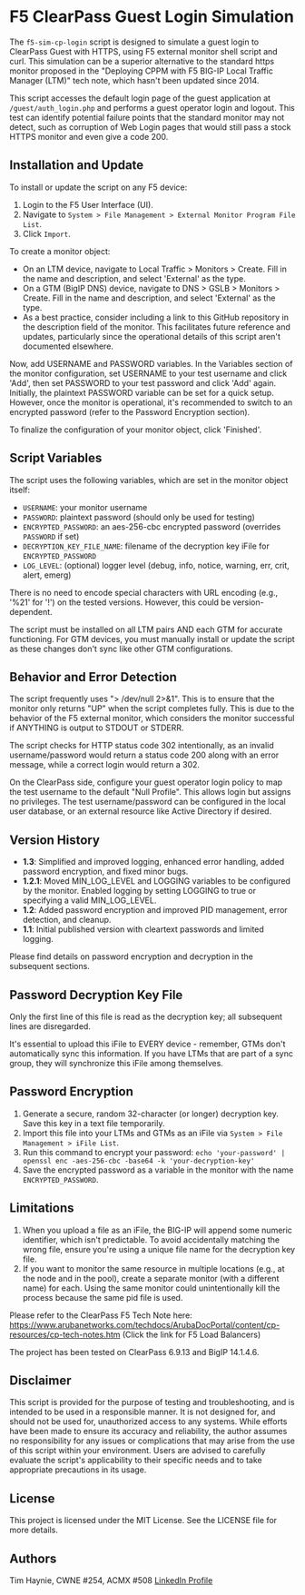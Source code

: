 # F5 ClearPass Guest Login Simulation

The `f5-sim-cp-login` script is designed to simulate a guest login to ClearPass Guest with HTTPS, using F5 external monitor shell script and curl. This simulation can be a superior alternative to the standard https monitor proposed in the "Deploying CPPM with F5 BIG-IP Local Traffic Manager (LTM)" tech note, which hasn't been updated since 2014.

This script accesses the default login page of the guest application at `/guest/auth_login.php` and performs a guest operator login and logout. This test can identify potential failure points that the standard monitor may not detect, such as corruption of Web Login pages that would still pass a stock HTTPS monitor and even give a code 200.

## Installation and Update

To install or update the script on any F5 device:

1. Login to the F5 User Interface (UI).
2. Navigate to `System > File Management > External Monitor Program File List`.
3. Click `Import`.

To create a monitor object:

- On an LTM device, navigate to Local Traffic > Monitors > Create. Fill in the name and description, and select 'External' as the type.
- On a GTM (BigIP DNS) device, navigate to DNS > GSLB > Monitors > Create. Fill in the name and description, and select 'External' as the type.
- As a best practice, consider including a link to this GitHub repository in the description field of the monitor. This facilitates future reference and updates, particularly since the operational details of this script aren't documented elsewhere.

Now, add USERNAME and PASSWORD variables. In the Variables section of the monitor configuration, set USERNAME to your test username and click 'Add', then set PASSWORD to your test password and click 'Add' again. Initially, the plaintext PASSWORD variable can be set for a quick setup. However, once the monitor is operational, it's recommended to switch to an encrypted password (refer to the Password Encryption section).

To finalize the configuration of your monitor object, click 'Finished'.

## Script Variables

The script uses the following variables, which are set in the monitor object itself:

- `USERNAME`: your monitor username
- `PASSWORD`: plaintext password (should only be used for testing)
- `ENCRYPTED_PASSWORD`: an aes-256-cbc encrypted password (overrides `PASSWORD` if set)
- `DECRYPTION_KEY_FILE_NAME`: filename of the decryption key iFile for `ENCRYPTED_PASSWORD`
- `LOG_LEVEL`: (optional) logger level (debug, info, notice, warning, err, crit, alert, emerg)

There is no need to encode special characters with URL encoding (e.g., '%21' for '!') on the tested versions. However, this could be version-dependent. 

The script must be installed on all LTM pairs AND each GTM for accurate functioning. For GTM devices, you must manually install or update the script as these changes don't sync like other GTM configurations.

## Behavior and Error Detection

The script frequently uses "> /dev/null 2>&1". This is to ensure that the monitor only returns "UP" when the script completes fully. This is due to the behavior of the F5 external monitor, which considers the monitor successful if ANYTHING is output to STDOUT or STDERR.

The script checks for HTTP status code 302 intentionally, as an invalid username/password would return a status code 200 along with an error message, while a correct login would return a 302.

On the ClearPass side, configure your guest operator login policy to map the test username to the default "Null Profile". This allows login but assigns no privileges. The test username/password can be configured in the local user database, or an external resource like Active Directory if desired.

## Version History

- **1.3**: Simplified and improved logging, enhanced error handling, added password encryption, and fixed minor bugs.
- **1.2.1**: Moved MIN_LOG_LEVEL and LOGGING variables to be configured by the monitor. Enabled logging by setting LOGGING to true or specifying a valid MIN_LOG_LEVEL.
- **1.2**: Added password encryption and improved PID management, error detection, and cleanup.
- **1.1**: Initial published version with cleartext passwords and limited logging.

Please find details on password encryption and decryption in the subsequent sections.

## Password Decryption Key File

Only the first line of this file is read as the decryption key; all subsequent lines are disregarded. 

It's essential to upload this iFile to EVERY device - remember, GTMs don't automatically sync this information. If you have LTMs that are part of a sync group, they will synchronize this iFile among themselves.

## Password Encryption

1. Generate a secure, random 32-character (or longer) decryption key. Save this key in a text file temporarily.
2. Import this file into your LTMs and GTMs as an iFile via `System > File Management > iFile List`.
3. Run this command to encrypt your password: `echo 'your-password' | openssl enc -aes-256-cbc -base64 -k 'your-decryption-key'`
4. Save the encrypted password as a variable in the monitor with the name `ENCRYPTED_PASSWORD`.

## Limitations

1. When you upload a file as an iFile, the BIG-IP will append some numeric identifier, which isn't predictable. To avoid accidentally matching the wrong file, ensure you're using a unique file name for the decryption key file.
2. If you want to monitor the same resource in multiple locations (e.g., at the node and in the pool), create a separate monitor (with a different name) for each. Using the same monitor could unintentionally kill the process because the same pid file is used.

Please refer to the ClearPass F5 Tech Note here: https://www.arubanetworks.com/techdocs/ArubaDocPortal/content/cp-resources/cp-tech-notes.htm (Click the link for F5 Load Balancers)

The project has been tested on ClearPass 6.9.13 and BigIP 14.1.4.6.

## Disclaimer

This script is provided for the purpose of testing and troubleshooting, and is intended to be used in a responsible manner. It is not designed for, and should not be used for, unauthorized access to any systems. While efforts have been made to ensure its accuracy and reliability, the author assumes no responsibility for any issues or complications that may arise from the use of this script within your environment. Users are advised to carefully evaluate the script's applicability to their specific needs and to take appropriate precautions in its usage.

## License

This project is licensed under the MIT License. See the LICENSE file for more details.

## Authors

Tim Haynie, CWNE #254, ACMX #508 [LinkedIn Profile](https://www.linkedin.com/in/timhaynie/)
